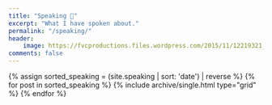 ```yaml
---
title: "Speaking 💬️"
excerpt: "What I have spoken about."
permalink: "/speaking/"
header:
    image: https://fvcproductions.files.wordpress.com/2015/11/12219321_941445252602315_1897049180671471124_n.jpg
comments: false
---
```


<div class="grid__wrapper">
    {% assign sorted_speaking = (site.speaking | sort: 'date') | reverse %}
    {% for post in sorted_speaking %}
        {% include archive/single.html type="grid" %}
    {% endfor %}
</div>